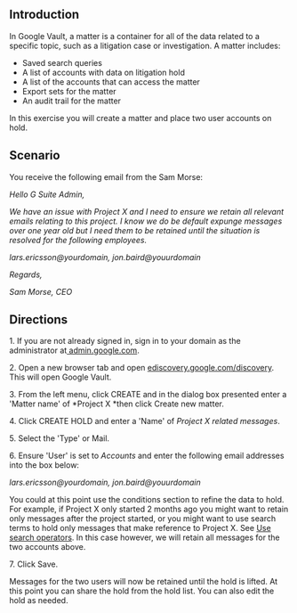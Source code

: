 ## Introduction

In Google Vault, a matter is a container for all of the data related to a specific topic, such as a litigation case or investigation. A matter includes:

-   Saved search queries
-   A list of accounts with data on litigation hold
-   A list of the accounts that can access the matter
-   Export sets for the matter
-   An audit trail for the matter

In this exercise you will create a matter and place two user accounts on hold.

## Scenario

You receive the following email from the Sam Morse:

*Hello G Suite Admin,*

*We have an issue with Project X and I need to ensure we retain all relevant emails relating to this project. I know we do be default expunge messages over one year old but I need them to be retained until the situation is resolved for the following employees.*

*lars.ericsson@yourdomain, jon.baird@youurdomain*

*Regards,*

*Sam Morse, CEO*

## Directions

1\. If you are not already signed in, sign in to your domain as the administrator at[ admin.google.com](https://admin.google.com/).

2\. Open a new browser tab and open [ediscovery.google.com/discovery](https://ediscovery.google.com/discovery/ "Google Vault"). This will open Google Vault.

3\. From the left menu, click CREATE and in the dialog box presented enter a 'Matter name' of *Project X *then click Create new matter.

4\. Click CREATE HOLD and enter a 'Name' of *Project X related messages*.

5\. Select the 'Type' or Mail.

6\. Ensure 'User' is set to *Accounts* and enter the following email addresses into the box below:

*lars.ericsson@yourdomain, jon.baird@youurdomain*

You could at this point use the conditions section to refine the data to hold. For example, if Project X only started 2 months ago you might want to retain only messages after the project started, or you might want to use search terms to hold only messages that make reference to Project X. See [Use search operators](https://support.google.com/vault/answer/2474474 "Use search operators"). In this case however, we will retain all messages for the two accounts above.

7\. Click Save.

Messages for the two users will now be retained until the hold is lifted. At this point you can share the hold from the hold list. You can also edit the hold as needed.
